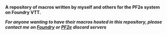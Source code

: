 ****A repository of macros written by myself and others for the PF2e system on Foundry VTT.****

***For anyone wanting to have their macros hosted in this repository, please contact me on [Foundry](https://discord.com/channels/170995199584108546/697845559435853865) or [PF2e](https://discord.com/channels/880968862240239708/880969174661353484) discord servers***
